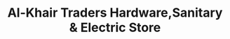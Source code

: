 ---
title: "Al-Khair Traders Hardware,Sanitary & Electric Store"
url: /karachi/al-khair-traders-hardware-sanitary-and-electric-store/
shop: hardware
---